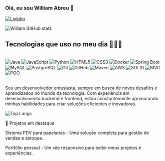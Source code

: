 ### Olá, eu sou William Abreu 👋
[![Linkdin](https://img.shields.io/badge/LinkedIn-0077B5?style=for-the-badge&logo=linkedin&logoColor=white)](https://www.linkedin.com/in/william-abreu-pereira/)

![William GitHub stats](https://github-readme-stats.vercel.app/api?username=abreuwilliam&show_icons=true&theme=radical)

## Tecnologias que uso no meu dia 👨🏻‍💻
<div style="display: inline_block"><br/>
  <!-- Linguagens -->
  <img align="center" alt="Java" src="https://img.shields.io/badge/Java-ED8B00?style=for-the-badge&logo=openjdk&logoColor=white" />
  <img align="center" alt="JavaScript" src="https://img.shields.io/badge/JavaScript-323330?style=for-the-badge&logo=javascript&logoColor=F7DF1E" />
  <img align="center" alt="Python" src="https://img.shields.io/badge/Python-3776AB?style=for-the-badge&logo=python&logoColor=white" />
  <img align="center" alt="HTML5" src="https://img.shields.io/badge/HTML-239120?style=for-the-badge&logo=html5&logoColor=white" />
  <img align="center" alt="CSS3" src="https://img.shields.io/badge/CSS-239120?&style=for-the-badge&logo=css3&logoColor=white" />

  <img align="center" alt="Docker" src="https://img.shields.io/badge/Docker-2496ED?style=for-the-badge&logo=docker&logoColor=white" />
  <!-- Frameworks e Bibliotecas -->
  <img align="center" alt="Spring Boot" src="https://img.shields.io/badge/Spring Boot-6DB33F?style=for-the-badge&logo=spring-boot&logoColor=white" />

  <!-- Banco de Dados -->
  <img align="center" alt="MySQL" src="https://img.shields.io/badge/MySQL-00000F?style=for-the-badge&logo=mysql&logoColor=white" />
  <img align="center" alt="PostgreSQL" src="https://img.shields.io/badge/PostgreSQL-336791?style=for-the-badge&logo=postgresql&logoColor=white" />

  <!-- Dev Tools e Versionamento -->
  <img align="center" alt="Git" src="https://img.shields.io/badge/Git-F05032?style=for-the-badge&logo=git&logoColor=white" />
  <img align="center" alt="GitHub" src="https://img.shields.io/badge/GitHub-000000?style=for-the-badge&logo=github&logoColor=white" />
  <img align="center" alt="Maven" src="https://img.shields.io/badge/Maven-C71A36?style=for-the-badge&logo=apache-maven&logoColor=white" />

  <!-- AWS e Serviços -->
  <img align="center" alt="AWS" src="https://img.shields.io/badge/AWS-FF9900?style=for-the-badge&logo=amazonaws&logoColor=white" />

  <!-- Outras habilidades -->
  <img align="center" alt="SOLID" src="https://img.shields.io/badge/SOLID_Principles-262626?style=for-the-badge&logo=code&logoColor=white" />
  <img align="center" alt="MVC" src="https://img.shields.io/badge/MVC Pattern-007ACC?style=for-the-badge&logo=code&logoColor=white" />
  <img align="center" alt="POO" src="https://img.shields.io/badge/OOP-232F3E?style=for-the-badge&logo=java&logoColor=white" />
</div><br/>
 
Sou um desenvolvedor entusiasta, sempre em busca de novos desafios e aprendizados no mundo da tecnologia. Com experiência em desenvolvimento backend e frontend, estou constantemente aprimorando minhas habilidades para criar soluções eficientes e inovadoras.

![Top Langs](https://github-readme-stats.vercel.app/api/top-langs/?username=abreuwilliam&layout=compact)

🌟 Projetos em destaque

Sistema PDV para papelarias - Uma solução completa para gestão de vendas e estoque.

Portfólio pessoal - Um site responsivo para exibir meus projetos e experiências.

